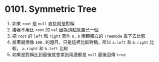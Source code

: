 # 0101. Symmetric Tree
1. 如果 `root` 是 `null` 直接就是對稱
2. 接著不用比 `root` 的 `val` 因為頂點就自己一個
3. 把 `root` 的 `left` 和 `right` 當作 `a` , `b` 兩顆獨立的 `TreeNode` 丟下去比較
4. 接著就很像 `100.` 的題目，只是這裡比較對稱，所以 `a.left` 和 `b.right` 比較， `a.right` 和 `b.left` 比較
5. 如果是對稱比到最後就會拿到兩邊都是 `null` 最後回傳 `true`
